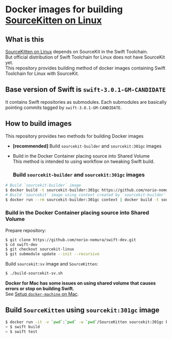 # Docker images for building [SourceKitten on Linux](https://github.com/jpsim/SourceKitten/pull/223)

## What is this
[SourceKitten on Linux](https://github.com/jpsim/SourceKitten/pull/223) depends on SourceKit in the Swift Toolchain.  
But official distribution of Swift Toolchain for Linux does not have SourceKit yet.   
This repository provides building method of docker images containing Swift Toolchain for Linux with SourceKit.  

## Base version of Swift is `swift-3.0.1-GM-CANDIDATE`
It contains Swift repositories as submodules. Each submodules are basically pointing commits tagged by `swift-3.0.1-GM-CANDIDATE`.

## How to build images
This repository provides two methods for building Docker images

- **[recommended]** Build `sourcekit-builder` and `sourcekit:301gc` images
- Build in the Docker Container placing source into Shared Volume  
  This method is intended to using workflow on tweaking Swift build.

  ### Build `sourcekit-builder` and `sourcekit:301gc` images
```sh
# Build `sourcekit-builder` image
$ docker build -t sourcekit-builder:301gc https://github.com/norio-nomura/docker-sourcekit-builder.git
# Build `sourcekit` image using context created by `sourcekit-builder`
$ docker run --rm sourcekit-builder:301gc context | docker build -t sourcekit:301gc -
```

### Build in the Docker Container placing source into Shared Volume

Prepare repository:
```sh
$ git clone https://github.com/norio-nomura/swift-dev.git
$ cd swift-dev
$ git checkout sourcekit-linux
$ git submodule update --init --recursive
```

Build `sourcekit:sv` image and `SourceKitten`:
```sh
$ ./build-sourcekit-sv.sh
```

**Docker for Mac has some issues on using shared volume that causes errors or stop on building Swift.**  
See [Setup `docker-machine` on Mac](docker-machine-on-mac.md).

## Build `SourceKitten` using `sourcekit:301gc` image
```sh
$ docker run -it -v `pwd`:`pwd` -w `pwd`/SourceKitten sourcekit:301gc bash
> $ swift build
> $ swift test
```
